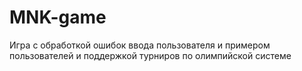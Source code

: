 # MNK-game
Игра с обработкой ошибок ввода пользователя и примером
пользователей и поддержкой турниров по олимпийской
системе

